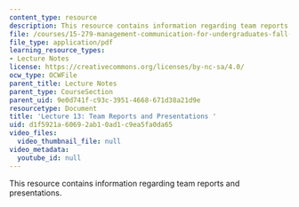 ```yaml
---
content_type: resource
description: This resource contains information regarding team reports and presentations.
file: /courses/15-279-management-communication-for-undergraduates-fall-2012/d1f5921a60692ab10ad1c9ea5fa0da65_MIT15_279F12_lec13.pdf
file_type: application/pdf
learning_resource_types:
- Lecture Notes
license: https://creativecommons.org/licenses/by-nc-sa/4.0/
ocw_type: OCWFile
parent_title: Lecture Notes
parent_type: CourseSection
parent_uid: 9e0d741f-c93c-3951-4668-671d38a21d9e
resourcetype: Document
title: 'Lecture 13: Team Reports and Presentations '
uid: d1f5921a-6069-2ab1-0ad1-c9ea5fa0da65
video_files:
  video_thumbnail_file: null
video_metadata:
  youtube_id: null
---
```

This resource contains information regarding team reports and presentations.